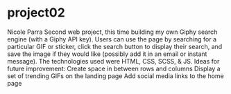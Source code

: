 # project02
Nicole Parra
Second web project, this time building my own Giphy search engine (with a Giphy API key).
Users can use the page by searching for a particular GIF or sticker, click the search button to display their search, and save the image if they would like (possibly add it in an email or instant message). 
The technologies used were HTML, CSS, SCSS, & JS. 
Ideas for future improvement:
    Create space in between rows and columns
    Display a set of trending GIFs on the landing page
    Add social media links to the home page
